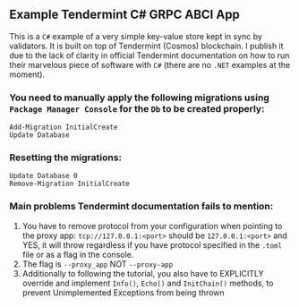 ## Example Tendermint C# GRPC ABCI App

This is a `C#` example of a very simple key-value store kept in sync by validators. It is built on top of Tendermint (Cosmos) blockchain. I publish it due to the lack of clarity in official Tendermint documentation on how to run their marvelous piece of software with `C#` (there are no `.NET` examples at the moment). 

### You need to manually apply the following migrations using `Package Manager Console` for the `Db` to be created properly:
```
Add-Migration InitialCreate
Update Database
```

### Resetting the migrations:
```
Update Database 0
Remove-Migration InitialCreate
```
   
### Main problems Tendermint documentation fails to mention:

1. You have to remove protocol from your configuration when pointing to the proxy app: `tcp://127.0.0.1:<port>` should be `127.0.0.1:<port>` and YES, it will throw regardless if you have protocol specified in the `.toml` file or as a flag in the console.
2. The flag is `--proxy_app` NOT `--proxy-app` 
3. Additionally to following the tutorial, you also have to EXPLICITLY override and implement `Info()`, `Echo()` and `InitChain()` methods, to prevent Unimplemented Exceptions from being thrown



